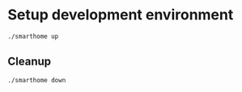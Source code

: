 # Setup development environment

```bash
./smarthome up
```

## Cleanup

```bash
./smarthome down
```